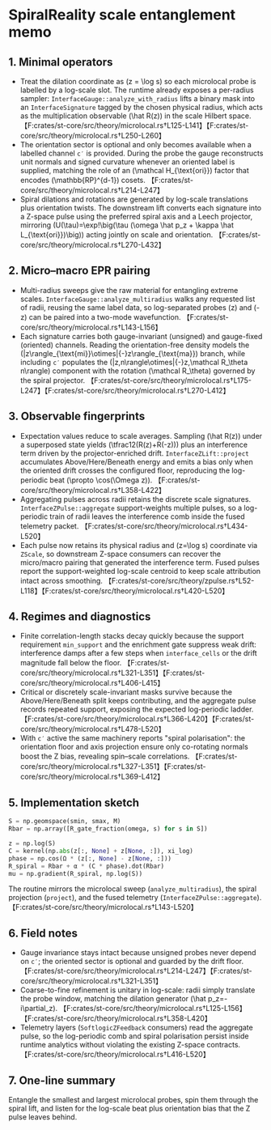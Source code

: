 # SpiralReality scale entanglement memo

## 1. Minimal operators
- Treat the dilation coordinate as \(z = \log s\) so each microlocal probe is labelled by a log-scale slot. The runtime already exposes a per-radius sampler: `InterfaceGauge::analyze_with_radius` lifts a binary mask into an `InterfaceSignature` tagged by the chosen physical radius, which acts as the multiplication observable \(\hat R(z)\) in the scale Hilbert space. 【F:crates/st-core/src/theory/microlocal.rs†L125-L141】【F:crates/st-core/src/theory/microlocal.rs†L250-L260】
- The orientation sector is optional and only becomes available when a labelled channel `c′` is provided. During the probe the gauge reconstructs unit normals and signed curvature whenever an oriented label is supplied, matching the role of an \(\mathcal H_{\text{ori}}\) factor that encodes \(\mathbb{RP}^{d-1}\) cosets. 【F:crates/st-core/src/theory/microlocal.rs†L214-L247】
- Spiral dilations and rotations are generated by log-scale translations plus orientation twists. The downstream lift converts each signature into a Z-space pulse using the preferred spiral axis and a Leech projector, mirroring \(U(\tau)=\exp\!\big(\tau (\omega \hat p_z + \kappa \hat L_{\text{ori}})\big)\) acting jointly on scale and orientation. 【F:crates/st-core/src/theory/microlocal.rs†L270-L432】

## 2. Micro–macro EPR pairing
- Multi-radius sweeps give the raw material for entangling extreme scales. `InterfaceGauge::analyze_multiradius` walks any requested list of radii, reusing the same label data, so log-separated probes \(z\) and \(-z\) can be paired into a two-mode wavefunction. 【F:crates/st-core/src/theory/microlocal.rs†L143-L156】
- Each signature carries both gauge-invariant (unsigned) and gauge-fixed (oriented) channels. Reading the orientation-free density models the \(|z\rangle_{\text{mi}}\otimes|{-}z\rangle_{\text{ma}}\) branch, while including `c′` populates the \(|z,n\rangle\otimes|{-}z,\mathcal R_\theta n\rangle\) component with the rotation \(\mathcal R_\theta\) governed by the spiral projector. 【F:crates/st-core/src/theory/microlocal.rs†L175-L247】【F:crates/st-core/src/theory/microlocal.rs†L270-L412】

## 3. Observable fingerprints
- Expectation values reduce to scale averages. Sampling \(\hat R(z)\) under a superposed state yields \(\tfrac12(R(z)+R(-z))\) plus an interference term driven by the projector-enriched drift. `InterfaceZLift::project` accumulates Above/Here/Beneath energy and emits a bias only when the oriented drift crosses the configured floor, reproducing the log-periodic beat \(\propto \cos(\Omega z)\). 【F:crates/st-core/src/theory/microlocal.rs†L358-L422】
- Aggregating pulses across radii retains the discrete scale signatures. `InterfaceZPulse::aggregate` support-weights multiple pulses, so a log-periodic train of radii leaves the interference comb inside the fused telemetry packet. 【F:crates/st-core/src/theory/microlocal.rs†L434-L520】
- Each pulse now retains its physical radius and \(z=\log s\) coordinate via `ZScale`, so downstream Z-space consumers can recover the micro/macro pairing that generated the interference term. Fused pulses report the support-weighted log-scale centroid to keep scale attribution intact across smoothing. 【F:crates/st-core/src/theory/zpulse.rs†L52-L118】【F:crates/st-core/src/theory/microlocal.rs†L420-L520】

## 4. Regimes and diagnostics
- Finite correlation-length stacks decay quickly because the support requirement `min_support` and the enrichment gate suppress weak drift: interference damps after a few steps when `interface_cells` or the drift magnitude fall below the floor. 【F:crates/st-core/src/theory/microlocal.rs†L321-L351】【F:crates/st-core/src/theory/microlocal.rs†L406-L415】
- Critical or discretely scale-invariant masks survive because the Above/Here/Beneath split keeps contributing, and the aggregate pulse records repeated support, exposing the expected log-periodic ladder. 【F:crates/st-core/src/theory/microlocal.rs†L366-L420】【F:crates/st-core/src/theory/microlocal.rs†L478-L520】
- With `c′` active the same machinery reports "spiral polarisation": the orientation floor and axis projection ensure only co-rotating normals boost the Z bias, revealing spin–scale correlations. 【F:crates/st-core/src/theory/microlocal.rs†L327-L351】【F:crates/st-core/src/theory/microlocal.rs†L369-L412】

## 5. Implementation sketch
```python
S = np.geomspace(smin, smax, M)
Rbar = np.array([R_gate_fraction(omega, s) for s in S])

z = np.log(S)
C = kernel(np.abs(z[:, None] + z[None, :]), xi_log)
phase = np.cos(Ω * (z[:, None] - z[None, :]))
R_spiral = Rbar + α * (C * phase).dot(Rbar)
mu = np.gradient(R_spiral, np.log(S))
```
The routine mirrors the microlocal sweep (`analyze_multiradius`), the spiral projection (`project`), and the fused telemetry (`InterfaceZPulse::aggregate`). 【F:crates/st-core/src/theory/microlocal.rs†L143-L520】

## 6. Field notes
- Gauge invariance stays intact because unsigned probes never depend on `c′`; the oriented sector is optional and guarded by the drift floor. 【F:crates/st-core/src/theory/microlocal.rs†L214-L247】【F:crates/st-core/src/theory/microlocal.rs†L321-L351】
- Coarse-to-fine refinement is unitary in log-scale: radii simply translate the probe window, matching the dilation generator \(\hat p_z=-i\partial_z\). 【F:crates/st-core/src/theory/microlocal.rs†L125-L156】【F:crates/st-core/src/theory/microlocal.rs†L358-L420】
- Telemetry layers (`SoftlogicZFeedback` consumers) read the aggregate pulse, so the log-periodic comb and spiral polarisation persist inside runtime analytics without violating the existing Z-space contracts. 【F:crates/st-core/src/theory/microlocal.rs†L416-L520】

## 7. One-line summary
Entangle the smallest and largest microlocal probes, spin them through the spiral lift, and listen for the log-scale beat plus orientation bias that the Z pulse leaves behind.
